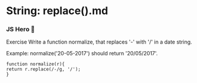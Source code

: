 # String: replace().md

### JS Hero  🥋

Exercise
Write a function normalize, that replaces '-' with '/' in a date string.

Example: normalize('20-05-2017') should return '20/05/2017'.

    function normalize(r){
    return r.replace(/-/g, '/');
    }
